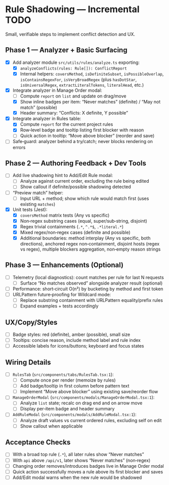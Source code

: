 # Rule Shadowing — Incremental TODO

Small, verifiable steps to implement conflict detection and UX.

## Phase 1 — Analyzer + Basic Surfacing

- [x] Add analyzer module `src/utils/rules/analyze.ts` exporting:
  - [x] `analyzeConflicts(rules: Rule[]): ConflictReport`
  - [x] Internal helpers: `coversMethod`, `isDefiniteSubset`, `isPossibleOverlap`, `isContainsRegexFor`, `isVeryBroadRegex` (plus `hasDotStar`, `isUniversalRegex`, `extractLiteralTokens`, `literalHead`, etc.)
- [x] Integrate analyzer in Manage Order modal:
  - [ ] Compute `report` on `list` and update on drag/move
  - [x] Show inline badges per item: “Never matches” (definite) / “May not match” (possible)
  - [x] Header summary: “Conflicts: X definite, Y possible”
- [x] Integrate analyzer in Rules table:
  - [x] Compute `report` for the current project rules
  - [x] Row‑level badge and tooltip listing first blocker with reason
  - [ ] Quick action in tooltip: “Move above blocker” (reorder and save)
- [ ] Safe‑guard: analyzer behind a try/catch; never blocks rendering on errors

## Phase 2 — Authoring Feedback + Dev Tools

- [ ] Add live shadowing hint to Add/Edit Rule modal:
  - [ ] Analyze against current order, excluding the rule being edited
  - [ ] Show callout if definite/possible shadowing detected
- [ ] “Preview match” helper:
  - [ ] Input URL + method; show which rule would match first (uses existing `matches`)
- [x] Unit tests (Jest):
  - [x] `coversMethod` matrix tests (Any vs specific)
  - [x] Non‑regex substring cases (equal, super/sub‑string, disjoint)
  - [x] Regex trivial containments (`.*`, `^.*$`, `.*literal.*`)
  - [x] Mixed regex/non‑regex cases (definite and possible)
  - [x] Additional boundaries: method interplay (Any vs specific, both directions), anchored regex non‑containment, disjoint hosts (regex vs regex), multiple blockers aggregation, non‑empty reason strings

## Phase 3 — Enhancements (Optional)

- [ ] Telemetry (local diagnostics): count matches per rule for last N requests
  - [ ] Surface “No matches observed” alongside analyzer result (optional)
- [ ] Performance: short‑circuit O(n²) by bucketing by method and first token
- [ ] URLPattern future‑proofing for Wildcard mode:
  - [ ] Replace substring containment with URLPattern equality/prefix rules
  - [ ] Expand examples + tests accordingly

## UX/Copy/Styles

- [ ] Badge styles: red (definite), amber (possible), small size
- [ ] Tooltips: concise reason, include method label and rule index
- [ ] Accessible labels for icons/buttons; keyboard and focus states

## Wiring Details

- [ ] `RulesTab` (`src/components/tabs/RulesTab.tsx:1`):
  - [ ] Compute once per render (memoize by rules)
  - [ ] Add badge/tooltip in first column before pattern text
  - [ ] Implement “Move above blocker” using existing save/reorder flow
- [ ] `ManageOrderModal` (`src/components/modals/ManageOrderModal.tsx:1`):
  - [ ] Analyze `list` state; recalc on drag end and on arrow move
  - [ ] Display per‑item badge and header summary
- [ ] `AddRuleModal` (`src/components/modals/AddRuleModal.tsx:1`):
  - [ ] Analyze draft values vs current ordered rules, excluding self on edit
  - [ ] Show callout when applicable

## Acceptance Checks

- [ ] With a broad top rule (`.*`), all later rules show “Never matches”
- [ ] With `api` above `/api/v1`, later shows “Never matches” (non‑regex)
- [ ] Changing order removes/introduces badges live in Manage Order modal
- [ ] Quick action successfully moves a rule above its first blocker and saves
- [ ] Add/Edit modal warns when the new rule would be shadowed
